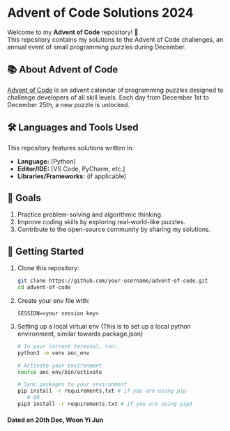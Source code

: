 # Advent of Code Solutions 2024

Welcome to my **Advent of Code** repository! 🎄  
This repository contains my solutions to the Advent of Code challenges, an annual event of small programming puzzles during December.

## 📚 About Advent of Code

[Advent of Code](https://adventofcode.com/) is an advent calendar of programming puzzles designed to challenge developers of all skill levels. Each day from December 1st to December 25th, a new puzzle is unlocked.

## 🛠️ Languages and Tools Used

This repository features solutions written in:

- **Language:** [Python]
- **Editor/IDE:** [VS Code, PyCharm, etc.]
- **Libraries/Frameworks:** (if applicable)

## 🎯 Goals

1. Practice problem-solving and algorithmic thinking.
2. Improve coding skills by exploring real-world-like puzzles.
3. Contribute to the open-source community by sharing my solutions.

## 🚀 Getting Started

1. Clone this repository:
   ```bash
   git clone https://github.com/your-username/advent-of-code.git
   cd advent-of-code
   ```

2. Create your env file with:
    ```
    SESSION=<your session key>
    ```

3. Setting up a local virtual env
(This is to set up a local python environment, similar towards package.json)

   ```bash
   # In your current terminal, run:
   python3 -m venv aoc_env

   # Activate your environment
   source aoc_env/bin/activate

   # Sync packages to your environment
   pip install -r requirements.txt # if you are using pip
      # OR 
   pip3 install -r requirements.txt # if you are using pip3
   ```

#### Dated on 20th Dec, Woon Yi Jun